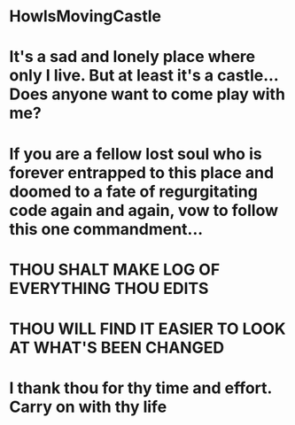 # HowlsMovingCastle

# It's a sad and lonely place where only I live. But at least it's a castle... Does anyone want to come play with me?

# If you are a fellow lost soul who is forever entrapped to this place and doomed to a fate of regurgitating code again and  again, vow to follow this one commandment...

# THOU SHALT MAKE LOG OF EVERYTHING THOU EDITS

# THOU WILL FIND IT EASIER TO LOOK AT WHAT'S BEEN CHANGED

# I thank thou for thy time and effort. Carry on with thy life
